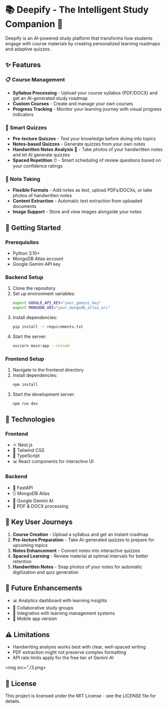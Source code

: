 # 📚 Deepify - The Intelligent Study Companion 🧠

Deepify is an AI-powered study platform that transforms how students engage with course materials by creating personalized learning roadmaps and adaptive quizzes.

## ✨ Features

### 📋 Course Management

- **Syllabus Processing** - Upload your course syllabus (PDF/DOCX) and get an AI-generated study roadmap
- **Custom Courses** - Create and manage your own courses
- **Progress Tracking** - Monitor your learning journey with visual progress indicators

### 🧩 Smart Quizzes

- **Pre-lecture Quizzes** - Test your knowledge before diving into topics
- **Notes-based Quizzes** - Generate quizzes from your own notes
- **Handwritten Notes Analysis** 📝 - Take photos of your handwritten notes and let AI generate quizzes
- **Spaced Repetition** ⏰ - Smart scheduling of review questions based on your confidence ratings

### 📝 Note Taking

- **Flexible Formats** - Add notes as text, upload PDFs/DOCXs, or take photos of handwritten notes
- **Content Extraction** - Automatic text extraction from uploaded documents
- **Image Support** - Store and view images alongside your notes

## 🚀 Getting Started

### Prerequisites

- Python 3.10+
- MongoDB Atlas account
- Google Gemini API key

### Backend Setup

1. Clone the repository
2. Set up environment variables:
   ```bash
   export GOOGLE_API_KEY="your_gemini_key"
   export MONGODB_URI="your_mongodb_atlas_uri"
   ```
3. Install dependencies:
   ```bash
   pip install -r requirements.txt
   ```
4. Start the server:
   ```bash
   uvicorn main:app --reload
   ```

### Frontend Setup

1. Navigate to the frontend directory
2. Install dependencies:
   ```bash
   npm install
   ```
3. Start the development server:
   ```bash
   npm run dev
   ```

## 🔧 Technologies

### Frontend

- ⚛️ Next.js
- 🎨 Tailwind CSS
- 🧰 TypeScript
- 📊 React components for interactive UI

### Backend

- 🐍 FastAPI
- 🗄️ MongoDB Atlas
- 🤖 Google Gemini AI
- 📄 PDF & DOCX processing

## 📱 Key User Journeys

1. **Course Creation** - Upload a syllabus and get an instant roadmap
2. **Pre-lecture Preparation** - Take AI-generated quizzes to prepare for upcoming topics
3. **Notes Enhancement** - Convert notes into interactive quizzes
4. **Spaced Learning** - Review material at optimal intervals for better retention
5. **Handwritten Notes** - Snap photos of your notes for automatic digitization and quiz generation

## 🔮 Future Enhancements

- 📊 Analytics dashboard with learning insights
- 👥 Collaborative study groups
- 🔄 Integration with learning management systems
- 📱 Mobile app version

## ⚠️ Limitations

- Handwriting analysis works best with clear, well-spaced writing
- PDF extraction might not preserve complex formatting
- API rate limits apply for the free tier of Gemini AI

<img src="./3.png>

## 📄 License

This project is licensed under the MIT License - see the LICENSE file for details.
